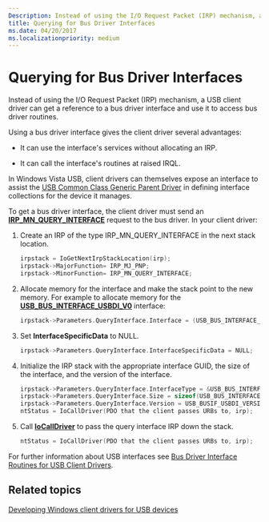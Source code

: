 ```yaml
---
Description: Instead of using the I/O Request Packet (IRP) mechanism, a USB client driver can get a reference to a bus driver interface and use it to access bus driver routines.
title: Querying for Bus Driver Interfaces
ms.date: 04/20/2017
ms.localizationpriority: medium
---
```


# Querying for Bus Driver Interfaces


Instead of using the I/O Request Packet (IRP) mechanism, a USB client driver can get a reference to a bus driver interface and use it to access bus driver routines.




Using a bus driver interface gives the client driver several advantages:

-   It can use the interface's services without allocating an IRP.

-   It can call the interface's routines at raised IRQL.

In Windows Vista USB, client drivers can themselves expose an interface to assist the [USB Common Class Generic Parent Driver](usb-common-class-generic-parent-driver.md) in defining interface collections for the device it manages.

To get a bus driver interface, the client driver must send an [**IRP\_MN\_QUERY\_INTERFACE**](https://docs.microsoft.com/windows-hardware/drivers/kernel/irp-mn-query-interface) request to the bus driver. In your client driver:

1.  Create an IRP of the type IRP\_MN\_QUERY\_INTERFACE in the next stack location.
    ```cpp
    irpstack = IoGetNextIrpStackLocation(irp);
    irpstack->MajorFunction= IRP_MJ_PNP;
    irpstack->MinorFunction= IRP_MN_QUERY_INTERFACE;
    ```

2.  Allocate memory for the interface and make the stack point to the new memory. For example to allocate memory for the [**USB\_BUS\_INTERFACE\_USBDI\_V0**](https://docs.microsoft.com/windows-hardware/drivers/ddi/content/usbbusif/ns-usbbusif-_usb_bus_interface_usbdi_v0) interface:
    ```cpp
    irpstack->Parameters.QueryInterface.Interface = (USB_BUS_INTERFACE_USBDI_V0) newly allocated interface buffer;
    ```

3.  Set **InterfaceSpecificData** to NULL.
    ```cpp
    irpstack->Parameters.QueryInterface.InterfaceSpecificData = NULL;
    ```

4.  Initialize the IRP stack with the appropriate interface GUID, the size of the interface, and the version of the interface.
    ```cpp
    irpstack->Parameters.QueryInterface.InterfaceType = &USB_BUS_INTERFACE_USBDI_GUID;
    irpstack->Parameters.QueryInterface.Size = sizeof(USB_BUS_INTERFACE_USBDI_V0);
    irpstack->Parameters.QueryInterface.Version = USB_BUSIF_USBDI_VERSION_0;
    ntStatus = IoCallDriver(PDO that the client passes URBs to, irp);
    ```

5.  Call [**IoCallDriver**](https://docs.microsoft.com/windows-hardware/drivers/ddi/content/wdm/nf-wdm-iocalldriver) to pass the query interface IRP down the stack.
    ```cpp
    ntStatus = IoCallDriver(PDO that the client passes URBs to, irp);
    ```

For further information about USB interfaces see [Bus Driver Interface Routines for USB Client Drivers](https://docs.microsoft.com/windows-hardware/drivers/ddi/content/_usbref/#usbdi).

## Related topics
[Developing Windows client drivers for USB devices](usb-driver-development-guide.md)  



